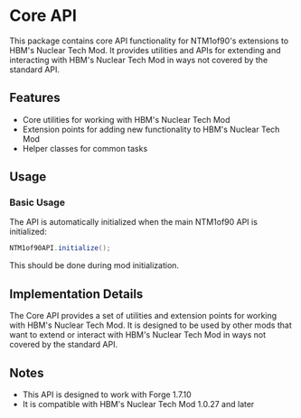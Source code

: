 # Core API

This package contains core API functionality for NTM1of90's extensions to HBM's Nuclear Tech Mod. It provides utilities and APIs for extending and interacting with HBM's Nuclear Tech Mod in ways not covered by the standard API.

## Features

- Core utilities for working with HBM's Nuclear Tech Mod
- Extension points for adding new functionality to HBM's Nuclear Tech Mod
- Helper classes for common tasks

## Usage

### Basic Usage

The API is automatically initialized when the main NTM1of90 API is initialized:

```java
NTM1of90API.initialize();
```

This should be done during mod initialization.

## Implementation Details

The Core API provides a set of utilities and extension points for working with HBM's Nuclear Tech Mod. It is designed to be used by other mods that want to extend or interact with HBM's Nuclear Tech Mod in ways not covered by the standard API.

## Notes

- This API is designed to work with Forge 1.7.10
- It is compatible with HBM's Nuclear Tech Mod 1.0.27 and later
